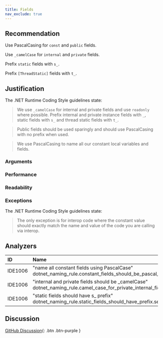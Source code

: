 ```yaml
---
title: Fields
nav_exclude: true
---
```


## Recommendation

Use PascalCasing for `const` and `public` fields.

Use `_camelCase` for `internal` and `private` fields.

Prefix `static` fields with `s_`.

Prefix `[ThreadStatic]` fields with `t_`.

## Justification

The .NET Runtime Coding Style guidelines state:

> We use `_camelCase` for internal and private fields and use `readonly` where possible. Prefix internal and private instance fields with `_`, static fields with `s_` and thread static fields with `t_`.

> Public fields should be used sparingly and should use PascalCasing with no prefix when used.

> We use PascalCasing to name all our constant local variables and fields.

### Arguments

### Performance

### Readability

### Exceptions

The .NET Runtime Coding Style guidelines state:

> The only exception is for interop code where the constant value should exactly match the name and value of the code you are calling via interop.

## Analyzers

| ID | Name | Value
|:-|:-|:-|
| IDE1006 | "name all constant fields using PascalCase"<br>dotnet_naming_rule.constant_fields_should_be_pascal_case.severity | suggestion |
| IDE1006 | "internal and private fields should be _camelCase"<br>dotnet_naming_rule.camel_case_for_private_internal_fields.severity | suggestion |
| IDE1006 | "static fields should have s_ prefix"<br>dotnet_naming_rule.static_fields_should_have_prefix.severity | suggestion |

## Discussion

[GitHub Discussion](){: .btn .btn-purple }
